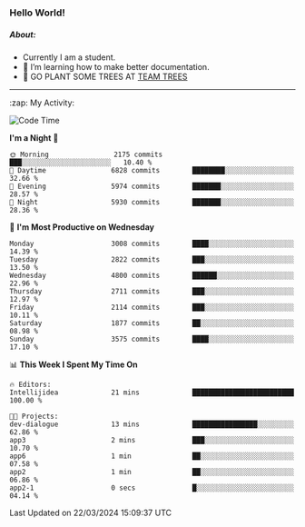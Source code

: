 ### Hello World!

##### About:
- Currently I am a student.
- 🌱 I’m learning how to make better documentation.
- 🌱 GO PLANT SOME TREES AT [TEAM TREES](https://teamtrees.org/)

---
  <summary>:zap: My Activity:</summary>
  
<!--START_SECTION:waka-->
![Code Time](http://img.shields.io/badge/Code%20Time-1%2C302%20hrs%2057%20mins-blue)

**I'm a Night 🦉** 

```text
🌞 Morning                2175 commits        ███░░░░░░░░░░░░░░░░░░░░░░   10.40 % 
🌆 Daytime                6828 commits        ████████░░░░░░░░░░░░░░░░░   32.66 % 
🌃 Evening                5974 commits        ███████░░░░░░░░░░░░░░░░░░   28.57 % 
🌙 Night                  5930 commits        ███████░░░░░░░░░░░░░░░░░░   28.36 % 
```
📅 **I'm Most Productive on Wednesday** 

```text
Monday                   3008 commits        ████░░░░░░░░░░░░░░░░░░░░░   14.39 % 
Tuesday                  2822 commits        ███░░░░░░░░░░░░░░░░░░░░░░   13.50 % 
Wednesday                4800 commits        ██████░░░░░░░░░░░░░░░░░░░   22.96 % 
Thursday                 2711 commits        ███░░░░░░░░░░░░░░░░░░░░░░   12.97 % 
Friday                   2114 commits        ███░░░░░░░░░░░░░░░░░░░░░░   10.11 % 
Saturday                 1877 commits        ██░░░░░░░░░░░░░░░░░░░░░░░   08.98 % 
Sunday                   3575 commits        ████░░░░░░░░░░░░░░░░░░░░░   17.10 % 
```


📊 **This Week I Spent My Time On** 

```text
🔥 Editors: 
Intellijidea             21 mins             █████████████████████████   100.00 % 

🐱‍💻 Projects: 
dev-dialogue             13 mins             ████████████████░░░░░░░░░   62.86 % 
app3                     2 mins              ███░░░░░░░░░░░░░░░░░░░░░░   10.70 % 
app6                     1 min               ██░░░░░░░░░░░░░░░░░░░░░░░   07.58 % 
app2                     1 min               ██░░░░░░░░░░░░░░░░░░░░░░░   06.86 % 
app2-1                   0 secs              █░░░░░░░░░░░░░░░░░░░░░░░░   04.14 % 
```


 Last Updated on 22/03/2024 15:09:37 UTC
<!--END_SECTION:waka-->
